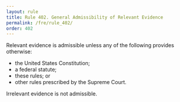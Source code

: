 ```yaml
---
layout: rule
title: Rule 402. General Admissibility of Relevant Evidence
permalink: /fre/rule_402/
order: 402
---
```


Relevant evidence is admissible unless any of the following provides otherwise:


* the United States Constitution;
* a federal statute;
* these rules; or
* other rules prescribed by the Supreme Court.


Irrelevant evidence is not admissible.

